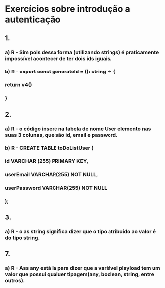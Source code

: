 # Exercícios sobre introdução a autenticação

## 1.

### a) R - Sim pois dessa forma (utilizando strings) é praticamente impossível acontecer de ter dois ids iguais.

### b) R - export const generateId = (): string => {
### return v4()
### }

## 2. 

### a) R - o código insere na tabela de nome User elemento nas suas 3 colunas, que são id, email e password.

### b) R - CREATE TABLE toDoListUser (
### id VARCHAR (255) PRIMARY KEY,
### userEmail VARCHAR(255) NOT NULL,
### userPassword VARCHAR(255) NOT NULL 
### );


## 3.

### a) R - o as string significa dizer que o tipo atribuído ao valor é  do tipo string.


## 7.

### a) R - Ass any está lá para dizer que a variável playload tem um valor que possui qualuer tipagem(any, boolean, string, entre outros).

